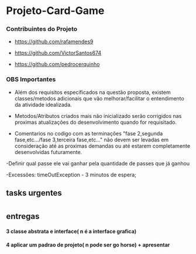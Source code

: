 # Projeto-Card-Game

### Contribuintes do Projeto

- https://github.com/rafamendes9

- https://github.com/VictorSantos674

- https://github.com/pedrocerquinho


### OBS Importantes

- Além dos requisitos especificados na questão proposta, existem classes/metodos adicionais que vão melhorar/facilitar o entendimento da atividade idealizada.


- Metodos/Atributos criados mais não inicializado serão corrigidos nas proximas atualizações do desenvolvimento quando for requisitado.

- Comentarios no codigo com as terminações "fase 2,segunda fase,etc.../fase 3,terceira fase,etc..." não devem ser levadas em consideração até as proximas demandas ou até estarem completamente desenvolvidas futuramente.

-Definir qual passe ele vai ganhar pela quantidade de passes que já ganhou

-Excessões: timeOutException - 3 minutos de espera;

## tasks urgentes


#

## entregas

#### 3 classe abstrata e interface( n é a interface grafica)

#### 4 aplicar um padrao de projeto( n pode ser go horse) + apresentar

